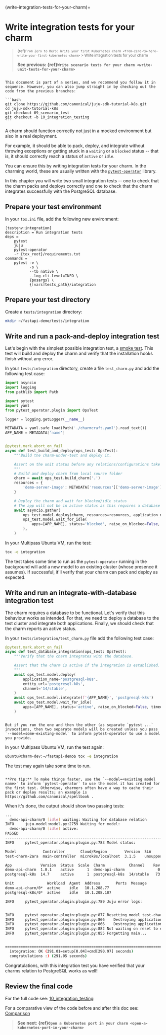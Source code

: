 (write-integration-tests-for-your-charm)=
# Write integration tests for your charm

> <small> {ref}`From Zero to Hero: Write your first Kubernetes charm <from-zero-to-hero-write-your-first-kubernetes-charm>` > Write integration tests for your charm</small>
> 
> **See previous: {ref}`Write scenario tests for your charm <write-unit-tests-for-your-charm>`**

````{important}

This document is part of a series, and we recommend you follow it in sequence. However, you can also jump straight in by checking out the code from the previous branches:

```bash
git clone https://github.com/canonical/juju-sdk-tutorial-k8s.git
cd juju-sdk-tutorial-k8s
git checkout 09_scenario_test
git checkout -b 10_integration_testing
```

````

A charm should function correctly not just in a mocked environment but also in a real deployment.

For example, it should be able to pack, deploy, and integrate without throwing exceptions or getting stuck in a `waiting` or a `blocked` status -- that is, it should correctly reach a status of `active` or `idle`.

You can ensure this by writing integration tests for your charm. In the charming world, these are usually written with the [`pytest-operator`](https://github.com/charmed-kubernetes/pytest-operator) library.

In this chapter you will write two small integration tests -- one to check that the charm packs and deploys correctly and one to check that the charm integrates successfully with the PostgreSQL database.

## Prepare your test environment

In your `tox.ini` file, add the following new environment:

```
[testenv:integration]
description = Run integration tests
deps =
    pytest
    juju
    pytest-operator
    -r {tox_root}/requirements.txt
commands =
    pytest -v \
           -s \
           --tb native \
           --log-cli-level=INFO \
           {posargs} \
           {[vars]tests_path}/integration
```

## Prepare your test directory

Create  a  `tests/integration` directory:
```bash
mkdir ~/fastapi-demo/tests/integration

```

## Write and run a pack-and-deploy integration test

Let's begin with the simplest possible integration test, a [smoke test](https://en.wikipedia.org/wiki/Smoke_testing_(software)). This test will build and deploy the charm and verify that the installation hooks finish without any error. 


In your `tests/integration` directory, create a file `test_charm.py` and add the following test case:

```python
import asyncio
import logging
from pathlib import Path

import pytest
import yaml
from pytest_operator.plugin import OpsTest

logger = logging.getLogger(__name__)

METADATA = yaml.safe_load(Path('./charmcraft.yaml').read_text())
APP_NAME = METADATA['name']


@pytest.mark.abort_on_fail
async def test_build_and_deploy(ops_test: OpsTest):
    """Build the charm-under-test and deploy it.

    Assert on the unit status before any relations/configurations take place.
    """
    # Build and deploy charm from local source folder
    charm = await ops_test.build_charm('.')
    resources = {
        'demo-server-image': METADATA['resources']['demo-server-image']['upstream-source']
    }

    # Deploy the charm and wait for blocked/idle status
    # The app will not be in active status as this requires a database relation
    await asyncio.gather(
        ops_test.model.deploy(charm, resources=resources, application_name=APP_NAME),
        ops_test.model.wait_for_idle(
            apps=[APP_NAME], status='blocked', raise_on_blocked=False, timeout=120
        ),
    )
```

In your Multipass Ubuntu VM, run the test:

```bash
tox -e integration
```

The test takes some time to run as the `pytest-operator` running in the background will add a new model to an existing cluster (whose presence it assumes). If successful, it'll verify that your charm can pack and deploy as expected.

## Write and run an integrate-with-database integration test

The charm requires a database to be functional. Let's verify that this behaviour works as intended. For that, we need to deploy a database to the test cluster and integrate both applications. Finally, we should check that the charm reports an active status.

In your `tests/integration/test_charm.py` file add the following test case:

```python
@pytest.mark.abort_on_fail
async def test_database_integration(ops_test: OpsTest):
    """Verify that the charm integrates with the database.

    Assert that the charm is active if the integration is established.
    """
    await ops_test.model.deploy(
        application_name='postgresql-k8s',
        entity_url='postgresql-k8s',
        channel='14/stable',
    )
    await ops_test.model.integrate(f'{APP_NAME}', 'postgresql-k8s')
    await ops_test.model.wait_for_idle(
        apps=[APP_NAME], status='active', raise_on_blocked=False, timeout=120
    )
```
 

```{important}

But if you run the one and then the other (as separate `pytest ...` invocations, then two separate models will be created unless you pass `--model=some-existing-model` to inform pytest-operator to use a model you provide.

```

In your Multipass Ubuntu VM, run the test again:


```bash
ubuntu@charm-dev:~/fastapi-demo$ tox -e integration

```

The test may again take some time to run.

```{tip}

**Pro tip:** To make things faster, use the `--model=<existing model name>` to inform `pytest-operator` to use the model it has created for the first test. Otherwise, charmers often have a way to cache their pack or deploy results; an example is https://github.com/canonical/spellbook . 

```

When it's done, the output should show two passing tests:

```bash
...
  demo-api-charm/0 [idle] waiting: Waiting for database relation
INFO     juju.model:model.py:2759 Waiting for model:
  demo-api-charm/0 [idle] active: 
PASSED
-------------------------------------------------------------------------------------------------------------------------------------------------------------------------------- live log teardown --------------------------------------------------------------------------------------------------------------------------------------------------------------------------------
INFO     pytest_operator.plugin:plugin.py:783 Model status:

Model            Controller       Cloud/Region        Version  SLA          Timestamp
test-charm-2ara  main-controller  microk8s/localhost  3.1.5    unsupported  09:45:56+02:00

App             Version  Status  Scale  Charm           Channel    Rev  Address        Exposed  Message
demo-api-charm  1.0.1    active      1  demo-api-charm               0  10.152.183.99  no       
postgresql-k8s  14.7     active      1  postgresql-k8s  14/stable   73  10.152.183.50  no       

Unit               Workload  Agent  Address       Ports  Message
demo-api-charm/0*  active    idle   10.1.208.77          
postgresql-k8s/0*  active    idle   10.1.208.107         

INFO     pytest_operator.plugin:plugin.py:789 Juju error logs:


INFO     pytest_operator.plugin:plugin.py:877 Resetting model test-charm-2ara...
INFO     pytest_operator.plugin:plugin.py:866    Destroying applications demo-api-charm
INFO     pytest_operator.plugin:plugin.py:866    Destroying applications postgresql-k8s
INFO     pytest_operator.plugin:plugin.py:882 Not waiting on reset to complete.
INFO     pytest_operator.plugin:plugin.py:855 Forgetting main...


========================================================================================================================================================================== 2 passed in 290.23s (0:04:50) ==========================================================================================================================================================================
  integration: OK (291.01=setup[0.04]+cmd[290.97] seconds)
  congratulations :) (291.05 seconds)
```

Congratulations, with this integration test you have verified that your charms relation to PostgreSQL works as well!

## Review the final code

For the full code see: [10_integration_testing](https://github.com/canonical/juju-sdk-tutorial-k8s/tree/09_scenario_test)

For a comparative view of the code before and after this doc see: [Comparison](https://github.com/canonical/juju-sdk-tutorial-k8s/compare/09_scenario_test...10_integration_testing)

> **See next: {ref}`Open a Kubernetes port in your charm <open-a-kubernetes-port-in-your-charm>`**


